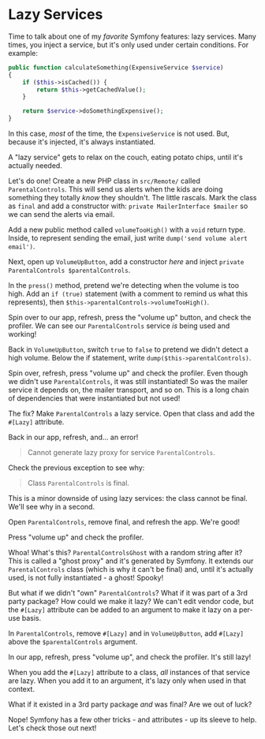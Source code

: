 # Lazy Services

Time to talk about one of my *favorite* Symfony features: lazy services. Many
times, you inject a service, but it's only used under certain conditions. For example:

```php
public function calculateSomething(ExpensiveService $service)
{
    if ($this->isCached()) {
        return $this->getCachedValue();
    }

    return $service->doSomethingExpensive();
}
```

In this case, *most* of the time, the `ExpensiveService` is not used. But, because
it's injected, it's always instantiated.

A "lazy service" gets to relax on the couch, eating potato chips, until it's actually needed.

Let's do one! Create a new PHP class in `src/Remote/` called
`ParentalControls`. This will send us alerts when the kids
are doing something they totally *know* they shouldn't.
The little rascals. Mark the class as `final` and add a constructor
with: `private MailerInterface $mailer` so we can send the alerts via
email.

Add a new public method called `volumeTooHigh()` with a `void` return type. Inside,
to represent sending the email, just write `dump('send volume alert email')`.

Next, open up `VolumeUpButton`, add a constructor *here* and inject
`private ParentalControls $parentalControls`.

In the `press()` method, pretend we're detecting when the volume is too high.
Add an `if (true)` statement (with a comment to remind us what this represents),
then `$this->parentalControls->volumeTooHigh()`.

Spin over to our app, refresh, press the "volume up" button, and check the profiler.
We can see our `ParentalControls` service *is* being used and working!

Back in `VolumeUpButton`, switch `true` to `false` to pretend we didn't detect
a high volume. Below the if statement, write `dump($this->parentalControls)`.

Spin over, refresh, press "volume up" and check the profiler. Even though we didn't
use `ParentalControls`, it was still instantiated! So was the mailer service it depends
on, the mailer transport, and so on. This is a long chain of dependencies
that were instantiated but not used!

The fix? Make `ParentalControls` a lazy service. Open that class and add the `#[Lazy]`
attribute.

Back in our app, refresh, and... an error!

> Cannot generate lazy proxy for service `ParentalControls`.

Check the previous exception to see why:

> Class `ParentalControls` is final.

This is a minor downside of using lazy services: the class cannot be final.
We'll see why in a second.

Open `ParentalControls`, remove final, and refresh the app. We're good!

Press "volume up" and check the profiler.

Whoa! What's this? `ParentalControlsGhost` with a random string after it?
This is called a "ghost proxy" and it's generated by Symfony. It extends our `ParentalControls`
class (which is why it can't be final) and, until it's actually used, is not fully
instantiated - a ghost! Spooky!

But what if we didn't "own" `ParentalControls`? What if it was part of a 3rd party package?
How could we make it lazy? We can't edit vendor code, but the `#[Lazy]` attribute can be
added to an argument to make it lazy on a per-use basis.

In `ParentalControls`, remove `#[Lazy]` and in `VolumeUpButton`, add `#[Lazy]` above
the `$parentalControls` argument.

In our app, refresh, press "volume up", and check the profiler. It's still lazy!

When you add the `#[Lazy]` attribute to a class, *all* instances of that service are lazy.
When you add it to an argument, it's lazy only when used in that context.

What if it existed in a 3rd party package *and* was final? Are we out of luck?

Nope! Symfony has a few other tricks - and attributes - up its sleeve to help.
Let's check those out next!
